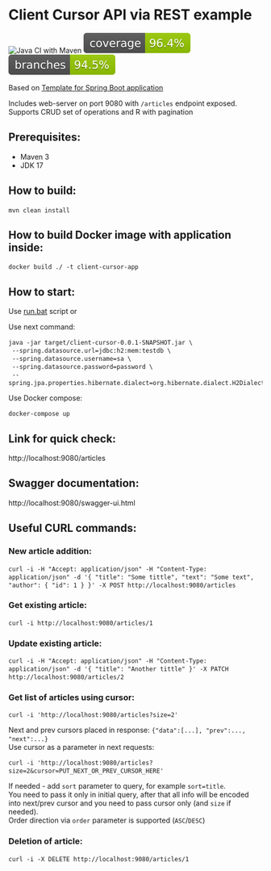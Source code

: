 
# Client Cursor API via REST example

![Java CI with Maven](https://github.com/andrei-punko/client-cursor/workflows/Java%20CI%20with%20Maven/badge.svg)
[![Coverage](.github/badges/jacoco.svg)](https://github.com/andrei-punko/client-cursor/actions/workflows/maven.yml)
[![Branches](.github/badges/branches.svg)](https://github.com/andrei-punko/client-cursor/actions/workflows/maven.yml)

Based on [Template for Spring Boot application](https://github.com/andrei-punko/spring-boot-template)

Includes web-server on port 9080 with `/articles` endpoint exposed.  
Supports CRUD set of operations and R with pagination

## Prerequisites:
- Maven 3
- JDK 17

## How to build:
    mvn clean install

## How to build Docker image with application inside:
    docker build ./ -t client-cursor-app

## How to start:
Use [run.bat](./run.bat) script or

Use next command:  
```
java -jar target/client-cursor-0.0.1-SNAPSHOT.jar \
 --spring.datasource.url=jdbc:h2:mem:testdb \
 --spring.datasource.username=sa \
 --spring.datasource.password=password \
 --spring.jpa.properties.hibernate.dialect=org.hibernate.dialect.H2Dialect
```

Use Docker compose:  
```
docker-compose up
```

## Link for quick check:  
http://localhost:9080/articles

## Swagger documentation:  
http://localhost:9080/swagger-ui.html

## Useful CURL commands:
### New article addition:  
```
curl -i -H "Accept: application/json" -H "Content-Type: application/json" -d '{ "title": "Some tittle", "text": "Some text", "author": { "id": 1 } }' -X POST http://localhost:9080/articles
```

### Get existing article:  
```
curl -i http://localhost:9080/articles/1
```

### Update existing article:  
```
curl -i -H "Accept: application/json" -H "Content-Type: application/json" -d '{ "title": "Another tittle" }' -X PATCH http://localhost:9080/articles/2
```

### Get list of articles using cursor:  
```
curl -i 'http://localhost:9080/articles?size=2'
```
Next and prev cursors placed in response: `{"data":[...], "prev":..., "next":...}`  
Use cursor as a parameter in next requests:  
```
curl -i 'http://localhost:9080/articles?size=2&cursor=PUT_NEXT_OR_PREV_CURSOR_HERE'
```
If needed - add `sort` parameter to query, for example `sort=title`.  
You need to pass it only in initial query, after that all info will be encoded into next/prev cursor and you need to pass cursor only (and `size` if needed).  
Order direction via `order` parameter is supported (`ASC`/`DESC`)

### Deletion of article:  
```
curl -i -X DELETE http://localhost:9080/articles/1
```
